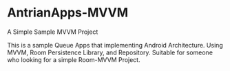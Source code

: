 # AntrianApps-MVVM 
A Simple Sample MVVM Project

This is a sample Queue Apps that implementing Android Architecture.
Using MVVM, Room Persistence Library, and Repository.
Suitable for someone who looking for a simple Room-MVVM Project. 
